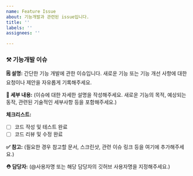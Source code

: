 ```yaml
---
name: Feature Issue
about: 기능개발과 관련된 issue입니다.
title: ''
labels: ''
assignees: ''

---
```


### ⚒️ 기능개발 이슈

**🗒️ 설명:**
간단한 기능 개발에 관한 이슈입니다. 새로운 기능 또는 기능 개선 사항에 대한 요청이나 제안을 자유롭게 기록해주세요.

**📝 세부 내용:**
(이슈에 대한 자세한 설명을 작성해주세요. 새로운 기능의 목적, 예상되는 동작, 관련된 기술적인 세부사항 등을 포함해주세요.)

**체크리스트:**
- [ ] 코드 작성 및 테스트 완료
- [ ] 코드 리뷰 및 수정 완료

**✅ 참고:**
(필요한 경우 참고할 문서, 스크린샷, 관련 이슈 링크 등을 여기에 추가해주세요.)

**⛑ 담당자:**
(@사용자명 또는 해당 담당자의 깃허브 사용자명을 지정해주세요.)
